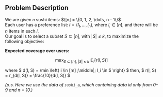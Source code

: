 ## Problem Description

We are given $n$ sushi items: $\[n] = \{0, 1, 2, \dots, n - 1\}$  
Each user has a preference list: $l = (l_1, ..., l_n)$, where $l_i \in [n]$, and there will be $n$ items in each $l$.  
Our goal is to select a subset $S \subseteq [n]$, with $|S| \leq k$, to maximize the following objective:  

**Expected coverage over users:**

$$
\max_{S \subseteq [n],\ |S| \leq k} \ \mathbb{E}_{l} [ r(l, S) ]
$$

where 
$
d(l, S) = \min \left\{ i \in [m] \;\middle|\; l_i \in S \right\}
$
then, 
$
r(l, S) = r_{d(l, S)} = \frac{10}{d(l, S)}
$

*(p.s. Here we use the data of `sushi_a`, which containing data id only from 0–9 and n = 10.)*

